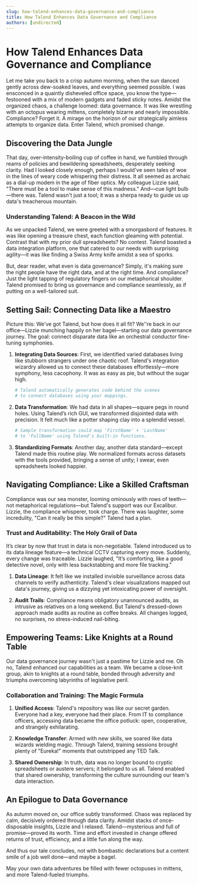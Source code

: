 ```yaml
---
slug: how-talend-enhances-data-governance-and-compliance
title: How Talend Enhances Data Governance and Compliance
authors: [undirected]
---
```



# How Talend Enhances Data Governance and Compliance

Let me take you back to a crisp autumn morning, when the sun danced gently across dew-soaked leaves, and everything seemed possible. I was ensconced in a quaintly disheveled office space, you know the type—festooned with a mix of modern gadgets and faded sticky notes. Amidst the organized chaos, a challenge loomed: data governance. It was like wrestling with an octopus wearing mittens, completely bizarre and nearly impossible. Compliance? Forget it. A mirage on the horizon of our strategically aimless attempts to organize data. Enter Talend, which promised change.

## Discovering the Data Jungle

That day, over-intensity-boiling cup of coffee in hand, we fumbled through reams of policies and bewildering spreadsheets, desperately seeking clarity. Had I looked closely enough, perhaps I would've seen tales of woe in the lines of weary code whispering their distress. It all seemed as archaic as a dial-up modem in the age of fiber optics. My colleague Lizzie said, "There must be a tool to make sense of this madness." And—cue light bulb—there was. Talend wasn't just a tool; it was a sherpa ready to guide us up data's treacherous mountain.

### Understanding Talend: A Beacon in the Wild

As we unpacked Talend, we were greeted with a smorgasbord of features. It was like opening a treasure chest, each function gleaming with potential. Contrast that with my prior dull spreadsheets? No contest. Talend boasted a data integration platform, one that catered to our needs with surprising agility—it was like finding a Swiss Army knife amidst a sea of sporks.

But, dear reader, what even is data governance? Simply, it's making sure the right people have the right data, and at the right time. And compliance? Just the light tapping of regulatory fingers on our metaphorical shoulder. Talend promised to bring us governance and compliance seamlessly, as if putting on a well-tailored suit.

## Setting Sail: Connecting Data like a Maestro

Picture this: We've got Talend, but how does it all fit? We’'re back in our office—Lizzie munching happily on her bagel—starting our data governance journey. The goal: connect disparate data like an orchestral conductor fine-tuning symphonies.

1. **Integrating Data Sources**: First, we identified varied databases living like stubborn strangers under one chaotic roof. Talend's integration wizardry allowed us to connect these databases effortlessly—more symphony, less cacophony. It was as easy as pie, but without the sugar high.

    ```python
    # Talend automatically generates code behind the scenes 
    # to connect databases using your mappings.
    ```
    
2. **Data Transformation**: We had data in all shapes—square pegs in round holes. Using Talend’s rich GUI, we transformed disjointed data with precision. It felt much like a potter shaping clay into a splendid vessel.

    ```python
    # Sample transformation could map 'FirstName' + 'LastName' 
    # to 'FullName' using Talend's built-in functions.
    ```

3. **Standardizing Formats**: Another day, another data standard—except Talend made this routine play. We normalized formats across datasets with the tools provided, bringing a sense of unity; I swear, even spreadsheets looked happier.

## Navigating Compliance: Like a Skilled Craftsman

Compliance was our sea monster, looming ominously with rows of teeth—not metaphorical regulations—but Talend's support was our Excalibur. Lizzie, the compliance whisperer, took charge. There was laughter, some incredulity, "Can it really be this simple?" Talend had a plan. 

### Trust and Auditability: The Holy Grail of Data

It’s clear by now that trust in data is non-negotiable. Talend introduced us to its data lineage feature—a technical CCTV capturing every move. Suddenly, every change was traceable. Lizzie laughed, "It’s comforting, like a good detective novel, only with less backstabbing and more file tracking."

1. **Data Lineage**: It felt like we installed invisible surveillance across data channels to verify authenticity. Talend's clear visualizations mapped out data's journey, giving us a dizzying yet intoxicating power of oversight.

2. **Audit Trails**: Compliance means obligatory unannounced audits, as intrusive as relatives on a long weekend. But Talend's dressed-down approach made audits as routine as coffee breaks. All changes logged, no surprises, no stress-induced nail-biting.

## Empowering Teams: Like Knights at a Round Table

Our data governance journey wasn't just a pastime for Lizzie and me. Oh no, Talend enhanced our capabilities as a team. We became a close-knit group, akin to knights at a round table, bonded through adversity and triumphs overcoming labyrinths of legislative peril.

### Collaboration and Training: The Magic Formula

1. **Unified Access**: Talend's repository was like our secret garden. Everyone had a key, everyone had their place. From IT to compliance officers, accessing data became the office potluck: open, cooperative, and strangely exhilarating.

2. **Knowledge Transfer**: Armed with new skills, we soared like data wizards wielding magic. Through Talend, training sessions brought plenty of "Eureka!" moments that outstripped any TED Talk.

3. **Shared Ownership**: In truth, data was no longer bound to cryptic spreadsheets or austere servers; it belonged to us all. Talend enabled that shared ownership, transforming the culture surrounding our team's data interaction.

## An Epilogue to Data Governance

As autumn moved on, our office subtly transformed. Chaos was replaced by calm, decisively ordered through data clarity. Amidst stacks of once-disposable insights, Lizzie and I relaxed. Talend—mysterious and full of promise—proved its worth. Time and effort invested in change offered returns of trust, efficiency, and a little fun along the way.

And thus our tale concludes, not with bombastic declarations but a content smile of a job well done—and maybe a bagel.

May your own data adventures be filled with fewer octopuses in mittens, and more Talend-fueled triumphs.